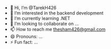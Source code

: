 - 👋 Hi, I’m @TarekH426
- 👀 I’m interested in the backend development
- 🌱 I’m currently learning .NET
- 💞️ I’m looking to collaborate on ...
- 📫 How to reach me thesham426@gmail.com
- 😄 Pronouns: ...
- ⚡ Fun fact: ...

<!---
TarekH426/TarekH426 is a ✨ special ✨ repository because its `README.md` (this file) appears on your GitHub profile.
You can click the Preview link to take a look at your changes.
--->

